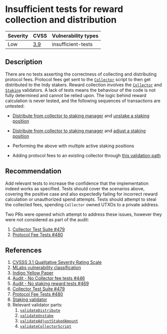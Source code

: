 # Insufficient tests for reward collection and distribution

| Severity | CVSS | Vulnerability types |
| -- | -- | -- |
| Low | [3.9](https://nvd.nist.gov/vuln-metrics/cvss/v3-calculator?vector=AV:N/AC:H/PR:N/UI:N/S:C/C:N/I:L/A:N/E:U/RL:O/RC:U/CR:H/IR:H/AR:M/MAV:X/MAC:X/MPR:X/MUI:X/MS:X/MC:N/MI:L/MA:N&version=3.1) | insufficient-tests |

## Description

There are no tests asserting the correctness of collecting and distributing protocol fees. Protocol fees get sent to the [`Collector`](https://github.com/IndigoProtocol/smart-contracts/blob/c2748d1c03d089fcf913d31ace378a4920e909bd/src/Indigo/Contracts/Collector/OnChain.hs#L30) script to then get distributed to the Indy stakers. Reward collection involves the [`Collector`](https://github.com/IndigoProtocol/smart-contracts/blob/c2748d1c03d089fcf913d31ace378a4920e909bd/src/Indigo/Contracts/Collector/OnChain.hs#L30) and [`Staking`](https://github.com/IndigoProtocol/smart-contracts/blob/c2748d1c03d089fcf913d31ace378a4920e909bd/src/Indigo/Contracts/Staking/OnChain.hs#L49) validators. A lack of tests means the behaviour of the code is not fully determined and cannot be relied upon. The logic behind reward calculation is never tested, and the following sequences of transactions are untested:

- [Distribute from collector to staking manager](https://github.com/IndigoProtocol/smart-contracts/blob/532d8cb96e81955a812d823417b742c4f6415f4a/src/Indigo/Contracts/Staking/OnChain.hs#L170 "distribute validator") and [unstake a staking position](https://github.com/IndigoProtocol/smart-contracts/blob/532d8cb96e81955a812d823417b742c4f6415f4a/src/Indigo/Contracts/Staking/OnChain.hs#L322 "unstake validator")

- [Distribute from collector to staking manager](https://github.com/IndigoProtocol/smart-contracts/blob/532d8cb96e81955a812d823417b742c4f6415f4a/src/Indigo/Contracts/Staking/OnChain.hs#L170 "distribute validator") and [adjust a staking position](https://github.com/IndigoProtocol/smart-contracts/blob/532d8cb96e81955a812d823417b742c4f6415f4a/src/Indigo/Contracts/Staking/OnChain.hs#L240 "adjust validator")

- Performing the above with multiple active staking positions

- Adding protocol fees to an existing collector through [this validation path](https://github.com/IndigoProtocol/smart-contracts/blob/38f2a52b99e4ccb976d6a18e985927062eae6d8a/src/Indigo/Contracts/Collector/OnChain.hs#L50-L52)

## Recommendation

Add relevant tests to increase the confidence that the implementation indeed works as specified. Tests should cover the scenarios above, covering the positive case and also expectedly failing for incorrect reward calculation or unauthorized spend attempts. Tests should attempt to steal the collected fees, spending `Collector` owned UTXOs to a private address.

Two PRs were opened which attempt to address these issues, however they were not considered as part of the audit:

1. [Collector Test Suite #479](https://github.com/IndigoProtocol/smart-contracts/pull/479)
1. [Protocol Fee Tests #480](https://github.com/IndigoProtocol/smart-contracts/pull/480)

## References

1. [CVSSS 3.1 Qualitative Severity Rating Scale](https://www.first.org/cvss/v3.1/specification-document)
1. [MLabs vulnerability classification](https://www.notion.so/Vulnerability-Types-ad39253c84ce443a82b835d94d765ba2)
1. [Indigo Yellow Paper](https://indigoprotocol.io/wp-content/uploads/2022/01/yellowpaper.pdf)
1. [Audit - No Collector fee tests #446](https://github.com/IndigoProtocol/smart-contracts/pull/446)
1. [Audit - No staking reward tests #469](https://github.com/IndigoProtocol/smart-contracts/pull/469)
1. [Collector Test Suite #479](https://github.com/IndigoProtocol/smart-contracts/pull/479)
1. [Protocol Fee Tests #480](https://github.com/IndigoProtocol/smart-contracts/pull/480)
1. [Staking validator](https://github.com/IndigoProtocol/smart-contracts/blob/c2748d1c03d089fcf913d31ace378a4920e909bd/src/Indigo/Contracts/Staking/OnChain.hs#L49)
1. Relevant validator parts:
   1. [`validateDistribute`](https://github.com/IndigoProtocol/smart-contracts/blob/532d8cb96e81955a812d823417b742c4f6415f4a/src/Indigo/Contracts/Staking/OnChain.hs#L170 "distribute validator")
   2. [`validateUnstake`](https://github.com/IndigoProtocol/smart-contracts/blob/532d8cb96e81955a812d823417b742c4f6415f4a/src/Indigo/Contracts/Staking/OnChain.hs#L322 "unstake validator")
   3. [`validateAdjustStakedAmount`](https://github.com/IndigoProtocol/smart-contracts/blob/532d8cb96e81955a812d823417b742c4f6415f4a/src/Indigo/Contracts/Staking/OnChain.hs#L240 "adjust validator")
   4. [`validateCollectorScript`](https://github.com/IndigoProtocol/smart-contracts/blob/c2748d1c03d089fcf913d31ace378a4920e909bd/src/Indigo/Contracts/Collector/OnChain.hs#L30)
